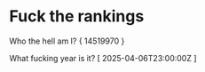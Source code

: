# Fuck the rankings

Who the hell am I?
{ 14519970 }

What fucking year is it?
[ 2025-04-06T23:00:00Z ]
